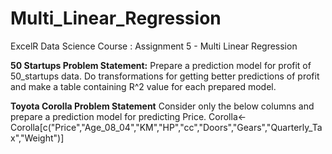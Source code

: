 # Multi_Linear_Regression
ExcelR Data Science Course : Assignment 5 - Multi Linear Regression

**50 Startups Problem Statement:**
Prepare a prediction model for profit of 50_startups data.
Do transformations for getting better predictions of profit and
make a table containing R^2 value for each prepared model.

**Toyota Corolla Problem Statement**
Consider only the below columns and prepare a prediction model for predicting Price.
Corolla<-Corolla[c("Price","Age_08_04","KM","HP","cc","Doors","Gears","Quarterly_Tax","Weight")]

